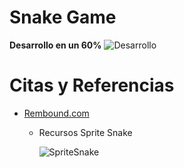 # Snake Game
__Desarrollo en un 60%__
![Desarrollo ](https://i.imgur.com/85Z9s3Z.png)
# Citas y Referencias
- [Rembound.com](https://rembound.com/articles/creating-a-snake-game-tutorial-with-html5)
    - Recursos Sprite Snake 
        
        ![SpriteSnake](https://rembound.com/files/creating-a-snake-game-tutorial-with-html5/snake-graphics.png)
